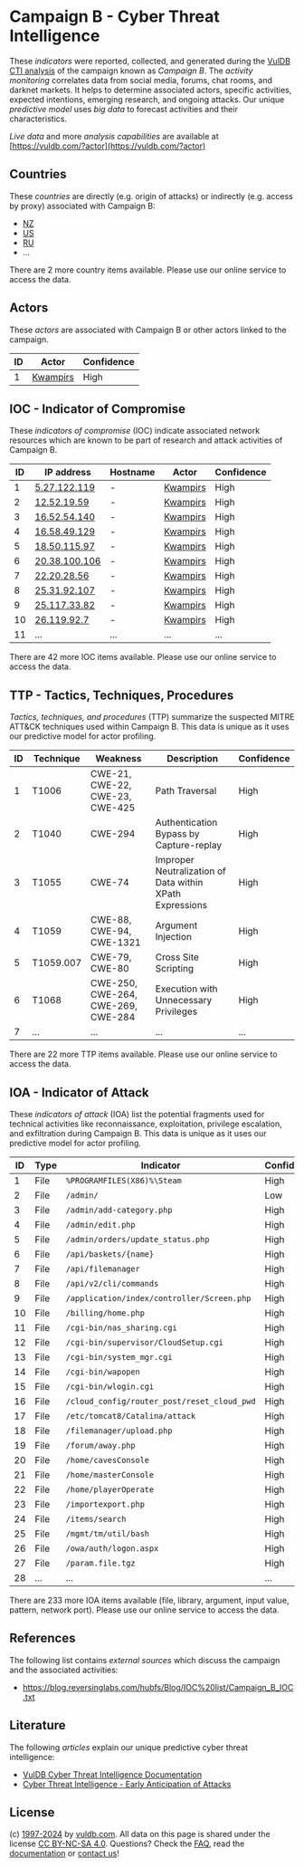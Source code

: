 # Campaign B - Cyber Threat Intelligence

These _indicators_ were reported, collected, and generated during the [VulDB CTI analysis](https://vuldb.com/?kb.cti) of the campaign known as _Campaign B_. The _activity monitoring_ correlates data from social media, forums, chat rooms, and darknet markets. It helps to determine associated actors, specific activities, expected intentions, emerging research, and ongoing attacks. Our unique _predictive model_ uses _big data_ to forecast activities and their characteristics.

_Live data_ and more _analysis capabilities_ are available at [https://vuldb.com/?actor](https://vuldb.com/?actor)

## Countries

These _countries_ are directly (e.g. origin of attacks) or indirectly (e.g. access by proxy) associated with Campaign B:

* [NZ](https://vuldb.com/?country.nz)
* [US](https://vuldb.com/?country.us)
* [RU](https://vuldb.com/?country.ru)
* ...

There are 2 more country items available. Please use our online service to access the data.

## Actors

These _actors_ are associated with Campaign B or other actors linked to the campaign.

ID | Actor | Confidence
-- | ----- | ----------
1 | [Kwampirs](https://vuldb.com/?actor.kwampirs) | High

## IOC - Indicator of Compromise

These _indicators of compromise_ (IOC) indicate associated network resources which are known to be part of research and attack activities of Campaign B.

ID | IP address | Hostname | Actor | Confidence
-- | ---------- | -------- | ----- | ----------
1 | [5.27.122.119](https://vuldb.com/?ip.5.27.122.119) | - | [Kwampirs](https://vuldb.com/?actor.kwampirs) | High
2 | [12.52.19.59](https://vuldb.com/?ip.12.52.19.59) | - | [Kwampirs](https://vuldb.com/?actor.kwampirs) | High
3 | [16.52.54.140](https://vuldb.com/?ip.16.52.54.140) | - | [Kwampirs](https://vuldb.com/?actor.kwampirs) | High
4 | [16.58.49.129](https://vuldb.com/?ip.16.58.49.129) | - | [Kwampirs](https://vuldb.com/?actor.kwampirs) | High
5 | [18.50.115.97](https://vuldb.com/?ip.18.50.115.97) | - | [Kwampirs](https://vuldb.com/?actor.kwampirs) | High
6 | [20.38.100.106](https://vuldb.com/?ip.20.38.100.106) | - | [Kwampirs](https://vuldb.com/?actor.kwampirs) | High
7 | [22.20.28.56](https://vuldb.com/?ip.22.20.28.56) | - | [Kwampirs](https://vuldb.com/?actor.kwampirs) | High
8 | [25.31.92.107](https://vuldb.com/?ip.25.31.92.107) | - | [Kwampirs](https://vuldb.com/?actor.kwampirs) | High
9 | [25.117.33.82](https://vuldb.com/?ip.25.117.33.82) | - | [Kwampirs](https://vuldb.com/?actor.kwampirs) | High
10 | [26.119.92.7](https://vuldb.com/?ip.26.119.92.7) | - | [Kwampirs](https://vuldb.com/?actor.kwampirs) | High
11 | ... | ... | ... | ...

There are 42 more IOC items available. Please use our online service to access the data.

## TTP - Tactics, Techniques, Procedures

_Tactics, techniques, and procedures_ (TTP) summarize the suspected MITRE ATT&CK techniques used within Campaign B. This data is unique as it uses our predictive model for actor profiling.

ID | Technique | Weakness | Description | Confidence
-- | --------- | -------- | ----------- | ----------
1 | T1006 | CWE-21, CWE-22, CWE-23, CWE-425 | Path Traversal | High
2 | T1040 | CWE-294 | Authentication Bypass by Capture-replay | High
3 | T1055 | CWE-74 | Improper Neutralization of Data within XPath Expressions | High
4 | T1059 | CWE-88, CWE-94, CWE-1321 | Argument Injection | High
5 | T1059.007 | CWE-79, CWE-80 | Cross Site Scripting | High
6 | T1068 | CWE-250, CWE-264, CWE-269, CWE-284 | Execution with Unnecessary Privileges | High
7 | ... | ... | ... | ...

There are 22 more TTP items available. Please use our online service to access the data.

## IOA - Indicator of Attack

These _indicators of attack_ (IOA) list the potential fragments used for technical activities like reconnaissance, exploitation, privilege escalation, and exfiltration during Campaign B. This data is unique as it uses our predictive model for actor profiling.

ID | Type | Indicator | Confidence
-- | ---- | --------- | ----------
1 | File | `%PROGRAMFILES(X86)%\Steam` | High
2 | File | `/admin/` | Low
3 | File | `/admin/add-category.php` | High
4 | File | `/admin/edit.php` | High
5 | File | `/admin/orders/update_status.php` | High
6 | File | `/api/baskets/{name}` | High
7 | File | `/api/filemanager` | High
8 | File | `/api/v2/cli/commands` | High
9 | File | `/application/index/controller/Screen.php` | High
10 | File | `/billing/home.php` | High
11 | File | `/cgi-bin/nas_sharing.cgi` | High
12 | File | `/cgi-bin/supervisor/CloudSetup.cgi` | High
13 | File | `/cgi-bin/system_mgr.cgi` | High
14 | File | `/cgi-bin/wapopen` | High
15 | File | `/cgi-bin/wlogin.cgi` | High
16 | File | `/cloud_config/router_post/reset_cloud_pwd` | High
17 | File | `/etc/tomcat8/Catalina/attack` | High
18 | File | `/filemanager/upload.php` | High
19 | File | `/forum/away.php` | High
20 | File | `/home/cavesConsole` | High
21 | File | `/home/masterConsole` | High
22 | File | `/home/playerOperate` | High
23 | File | `/importexport.php` | High
24 | File | `/items/search` | High
25 | File | `/mgmt/tm/util/bash` | High
26 | File | `/owa/auth/logon.aspx` | High
27 | File | `/param.file.tgz` | High
28 | ... | ... | ...

There are 233 more IOA items available (file, library, argument, input value, pattern, network port). Please use our online service to access the data.

## References

The following list contains _external sources_ which discuss the campaign and the associated activities:

* https://blog.reversinglabs.com/hubfs/Blog/IOC%20list/Campaign_B_IOC.txt

## Literature

The following _articles_ explain our unique predictive cyber threat intelligence:

* [VulDB Cyber Threat Intelligence Documentation](https://vuldb.com/?kb.cti)
* [Cyber Threat Intelligence - Early Anticipation of Attacks](https://www.scip.ch/en/?labs.20201022)

## License

(c) [1997-2024](https://vuldb.com/?kb.changelog) by [vuldb.com](https://vuldb.com/?kb.about). All data on this page is shared under the license [CC BY-NC-SA 4.0](https://creativecommons.org/licenses/by-nc-sa/4.0/). Questions? Check the [FAQ](https://vuldb.com/?kb.faq), read the [documentation](https://vuldb.com/?kb) or [contact us](https://vuldb.com/?contact)!
